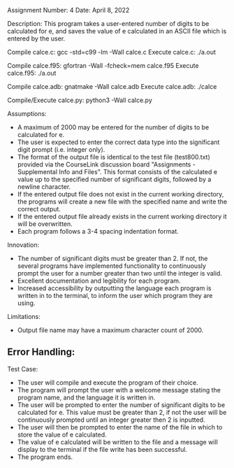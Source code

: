 
Assignment Number: 4
Date: April 8, 2022

Description: This program takes a user-entered number of digits to be calculated for e, and saves the value of e calculated in an ASCII file which is entered by the user.

Compile calce.c:
   gcc -std=c99 -lm -Wall calce.c
Execute calce.c:
   ./a.out

Compile calce.f95:
   gfortran -Wall -fcheck=mem calce.f95
Execute calce.f95:
   ./a.out

Compile calce.adb:
   gnatmake -Wall calce.adb
Execute calce.adb:
   ./calce

Compile/Execute calce.py:
   python3 -Wall calce.py

Assumptions:
   - A maximum of 2000 may be entered for the number of digits to be calculated for e.
   - The user is expected to enter the correct data type into the significant digit prompt (i.e. integer only).
   - The format of the output file is identical to the test file (test800.txt) provided via the CourseLink discussion board "Assignments - Supplemental Info and Files". This format consists of the calculated e value up to the specified number of significant digits, followed by a newline character.
   - If the entered output file does not exist in the current working directory, the programs will create a new file with the specified name and write the correct output.
   - If the entered output file already exists in the current working directory it will be overwritten.
   - Each program follows a 3-4 spacing indentation format.

Innovation:
   - The number of significant digits must be greater than 2. If not, the several programs have implemented functionality to continuously prompt the user for a number greater than two until the integer is valid.
   - Excellent documentation and legibility for each program.
   - Increased accessibility by outputting the language each program is written in to the terminal, to inform the user which program they are using.

Limitations:
   - Output file name may have a maximum character count of 2000.

Error Handling:
   - 

Test Case:
   - The user will compile and execute the program of their choice.
   - The program will prompt the user with a welcome message stating the program name, and the language it is written in.
   - The user will be prompted to enter the number of significant digits to be calculated for e. This value must be greater than 2, if not the user will be continuously prompted until an integer greater then 2 is inputted.
   - The user will then be prompted to enter the name of the file in which to store the value of e calculated.
   - The value of e calculated will be written to the file and a message will display to the terminal if the file write has been successful.
   - The program ends.
